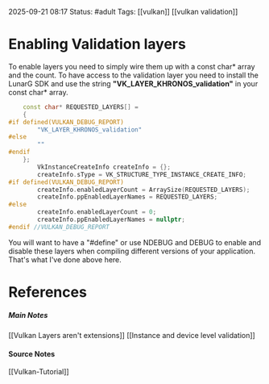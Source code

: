 2025-09-21 08:17
Status: #adult 
Tags: [[vulkan]] [[vulkan validation]]
# Enabling Validation layers

To enable layers you need to simply wire them up with a const char* array and the count. To have access to the validation layer you need to install the LunarG SDK and use the string **"VK_LAYER_KHRONOS_validation"** in your const char* array. 

```c++
	const char* REQUESTED_LAYERS[] =
    {
#if defined(VULKAN_DEBUG_REPORT)
        "VK_LAYER_KHRONOS_validation"
#else
        ""
#endif
    };
        VkInstanceCreateInfo createInfo = {};
        createInfo.sType = VK_STRUCTURE_TYPE_INSTANCE_CREATE_INFO;
#if defined(VULKAN_DEBUG_REPORT)
        createInfo.enabledLayerCount = ArraySize(REQUESTED_LAYERS);
        createInfo.ppEnabledLayerNames = REQUESTED_LAYERS;
#else
        createInfo.enabledLayerCount = 0;
        createInfo.ppEnabledLayerNames = nullptr;
#endif //VULKAN_DEBUG_REPORT
```

You will want to have a "#define" or use NDEBUG and DEBUG to enable and disable these layers when compiling different versions of your application. That's what I've done above here.
# References
##### Main Notes
[[Vulkan Layers aren't extensions]]
[[Instance and device level validation]]
#### Source Notes
[[Vulkan-Tutorial]]